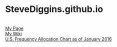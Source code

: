 # SteveDiggins.github.io
<br>
<a href="https://stevediggins.github.io/">My Page</a>
<br>
<a href="https://github.com/SteveDiggins/SteveDiggins.github.io/wiki/WIKI-Page">My Wiki</a>
<br>
<a href="https://www.ntia.doc.gov/files/ntia/publications/january_2016_spectrum_wall_chart.pdf">U.S. Frequency Allocation Chart as of January 2016</a>


